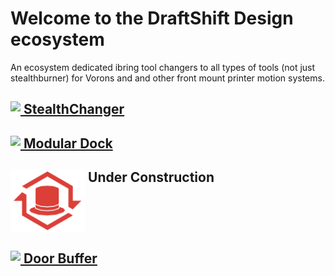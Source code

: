 # Welcome to the DraftShift Design ecosystem

An ecosystem dedicated ibring tool changers to all types of tools (not just stealthburner) for Vorons and and other front mount printer motion systems.

## [<img src="../../../StealthChanger/blob/main/media/Stealthchanger_logo.png?raw=true" height="100" align="top" /> StealthChanger](../../../StealthChanger)

## [<img src="../../../ModularDock/blob/main/media/images/ModularDock_logo.png?raw=true" height="100" align="top" /> Modular Dock](../../../ModularDock)

## <img src="Media/Tophat_logo.png?raw=true" height="100" align="top" /> Under Construction

## [<img src="../../../DoorBuffer/blob/main/Media/DoorBuffer_logo.png?raw=true" height="100" align="top" /> Door Buffer](../../../DoorBuffer)
